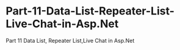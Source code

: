 # Part-11-Data-List-Repeater-List-Live-Chat-in-Asp.Net
Part 11 Data List, Repeater List,Live Chat in Asp.Net
